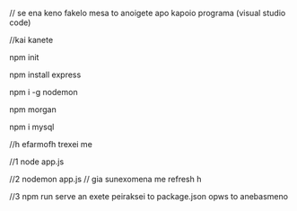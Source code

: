 // se ena keno fakelo mesa to anoigete apo kapoio programa (visual studio code)

//kai kanete

npm init 

npm install express

npm i -g nodemon

npm morgan

npm i mysql

//h efarmofh trexei me 

//1 node app.js

//2 nodemon app.js   // gia sunexomena me refresh h 

//3 npm run serve an exete peiraksei to package.json opws to anebasmeno
